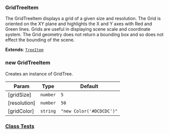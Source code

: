 <a name="GridTreeItem"></a>

### GridTreeItem 
The GridTreeItem displays a grid of a given size and resolution. The Grid is oriented on the XY plane
and highlights the X and Y axes with Red and Green lines. Grids are useful in displaying scene scale and coordinate system.
The Grid geometry does not return a bounding box and so does not effect the bounding of the scene.


**Extends**: <code>[TreeItem](api/SceneTree/TreeItem.md)</code>  
<a name="new_GridTreeItem_new"></a>

### new GridTreeItem
Creates an instance of GridTree.


| Param | Type | Default |
| --- | --- | --- |
| [gridSize] | <code>number</code> | <code>5</code> | 
| [resolution] | <code>number</code> | <code>50</code> | 
| [gridColor] | <code>string</code> | <code>&quot;new Color(&#x27;#DCDCDC&#x27;)&quot;</code> | 



### [Class Tests](api/SceneTree/GridTreeItem.test)